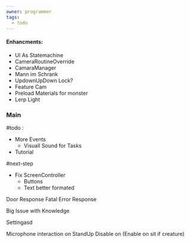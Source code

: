 ```yaml
---
owner: programmer
tags:
  - todo
---
```

#### Enhancments:
- UI As Statemachine
- CameraRoutineOverride
- CamaraManager
- Mann im Schrank
- UpdownUpDown Lock?
- Feature Cam
- Preload Materials for monster
- Lerp Light
### Main

#todo :
- More Events
	- Visuall Sound for Tasks
- Tutorial

#next-step
- Fix ScreenController
	- Buttons
	- Text better formated


Door Response
Fatal Error Response


Big Issue with Knowledge

Settingasd

Microphone interaction on StandUp Disable on (Enable on sit if creature)